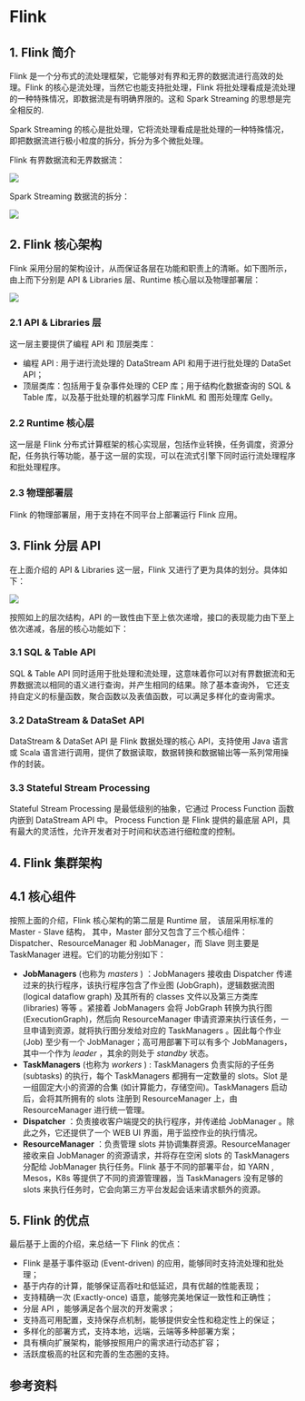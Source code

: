 # Flink

## 1. Flink 简介

Flink 是一个分布式的流处理框架，它能够对有界和无界的数据流进行高效的处理。Flink 的核心是流处理，当然它也能支持批处理，Flink 将批处理看成是流处理的一种特殊情况，即数据流是有明确界限的。这和 Spark Streaming 的思想是完全相反的.

Spark Streaming 的核心是批处理，它将流处理看成是批处理的一种特殊情况， 即把数据流进行极小粒度的拆分，拆分为多个微批处理。

Flink 有界数据流和无界数据流：

![](https://image.ldbmcs.com/2020-10-25-jy6Wr5.jpg)

Spark Streaming 数据流的拆分：

![](https://image.ldbmcs.com/2020-10-25-7IE5ru.jpg)

## 2. Flink 核心架构

Flink 采用分层的架构设计，从而保证各层在功能和职责上的清晰。如下图所示，由上而下分别是 API & Libraries 层、Runtime 核心层以及物理部署层：

![](https://image.ldbmcs.com/2020-10-25-UAmaYT.jpg)

### 2.1 API & Libraries 层

这一层主要提供了编程 API 和 顶层类库：

* 编程 API : 用于进行流处理的 DataStream API 和用于进行批处理的 DataSet API；
* 顶层类库：包括用于复杂事件处理的 CEP 库；用于结构化数据查询的 SQL & Table 库，以及基于批处理的机器学习库 FlinkML 和 图形处理库 Gelly。

### 2.2 Runtime 核心层

这一层是 Flink 分布式计算框架的核心实现层，包括作业转换，任务调度，资源分配，任务执行等功能，基于这一层的实现，可以在流式引擎下同时运行流处理程序和批处理程序。

### 2.3 物理部署层

Flink 的物理部署层，用于支持在不同平台上部署运行 Flink 应用。

## 3. Flink 分层 API

在上面介绍的 API & Libraries 这一层，Flink 又进行了更为具体的划分。具体如下：

![](https://image.ldbmcs.com/2020-10-25-A65dz4.jpg)

按照如上的层次结构，API 的一致性由下至上依次递增，接口的表现能力由下至上依次递减，各层的核心功能如下：

### 3.1 SQL & Table API

SQL & Table API 同时适用于批处理和流处理，这意味着你可以对有界数据流和无界数据流以相同的语义进行查询，并产生相同的结果。除了基本查询外， 它还支持自定义的标量函数，聚合函数以及表值函数，可以满足多样化的查询需求。

### 3.2 DataStream & DataSet API

DataStream & DataSet API 是 Flink 数据处理的核心 API，支持使用 Java 语言或 Scala 语言进行调用，提供了数据读取，数据转换和数据输出等一系列常用操作的封装。

### 3.3 Stateful Stream Processing

Stateful Stream Processing 是最低级别的抽象，它通过 Process Function 函数内嵌到 DataStream API 中。 Process Function 是 Flink 提供的最底层 API，具有最大的灵活性，允许开发者对于时间和状态进行细粒度的控制。


## 4. Flink 集群架构


## 4.1  核心组件

按照上面的介绍，Flink 核心架构的第二层是 Runtime 层， 该层采用标准的 Master - Slave 结构， 其中，Master 部分又包含了三个核心组件：Dispatcher、ResourceManager 和 JobManager，而 Slave 则主要是 TaskManager 进程。它们的功能分别如下：

* **JobManagers** (也称为  *masters* ) ：JobManagers 接收由 Dispatcher 传递过来的执行程序，该执行程序包含了作业图 (JobGraph)，逻辑数据流图 (logical dataflow graph) 及其所有的 classes 文件以及第三方类库 (libraries) 等等 。紧接着 JobManagers 会将 JobGraph 转换为执行图 (ExecutionGraph)，然后向 ResourceManager 申请资源来执行该任务，一旦申请到资源，就将执行图分发给对应的 TaskManagers 。因此每个作业 (Job) 至少有一个 JobManager；高可用部署下可以有多个 JobManagers，其中一个作为  *leader* ，其余的则处于 *standby* 状态。
* **TaskManagers** (也称为  *workers* ) : TaskManagers 负责实际的子任务 (subtasks) 的执行，每个 TaskManagers 都拥有一定数量的 slots。Slot 是一组固定大小的资源的合集 (如计算能力，存储空间)。TaskManagers 启动后，会将其所拥有的 slots 注册到 ResourceManager 上，由 ResourceManager 进行统一管理。
* **Dispatcher** ：负责接收客户端提交的执行程序，并传递给 JobManager 。除此之外，它还提供了一个 WEB UI 界面，用于监控作业的执行情况。
* **ResourceManager** ：负责管理 slots 并协调集群资源。ResourceManager 接收来自 JobManager 的资源请求，并将存在空闲 slots 的 TaskManagers 分配给 JobManager 执行任务。Flink 基于不同的部署平台，如 YARN , Mesos，K8s 等提供了不同的资源管理器，当 TaskManagers 没有足够的 slots 来执行任务时，它会向第三方平台发起会话来请求额外的资源。

## 5. Flink 的优点

最后基于上面的介绍，来总结一下 Flink 的优点：

* Flink 是基于事件驱动 (Event-driven) 的应用，能够同时支持流处理和批处理；
* 基于内存的计算，能够保证高吞吐和低延迟，具有优越的性能表现；
* 支持精确一次 (Exactly-once) 语意，能够完美地保证一致性和正确性；
* 分层 API ，能够满足各个层次的开发需求；
* 支持高可用配置，支持保存点机制，能够提供安全性和稳定性上的保证；
* 多样化的部署方式，支持本地，远端，云端等多种部署方案；
* 具有横向扩展架构，能够按照用户的需求进行动态扩容；
* 活跃度极高的社区和完善的生态圈的支持。


## 参考资料

[](https://gitee.com/jerry-chen417/flink-real-time-data-warehouse/blob/master/Flink%E5%9F%BA%E7%A1%80.md)
